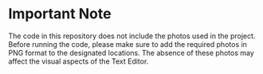 # Important Note
The code in this repository does not include the photos used in the project. Before running the code, please make sure to add the required photos in PNG format to the designated locations. The absence of these photos may affect the visual aspects of the Text Editor.
